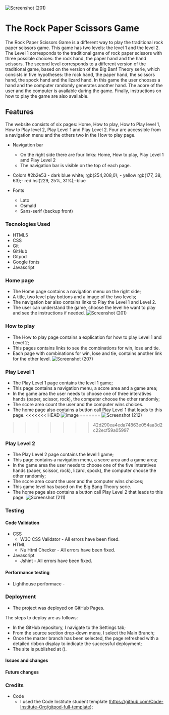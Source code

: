 ![Screenshot (201)](https://user-images.githubusercontent.com/83631970/132969958-52de58f3-e4d5-4219-96a1-3225bb0911e0.png)
# The Rock Paper Scissors Game
The Rock Paper Scissors Game is a different way to play the traditional rock paper scissors game. This game has two levels: the level 1 and the level 2. The Level 1 corresponds to the traditional game of rock paper scissors with three possible choices: the rock hand, the paper hand and the hand scissors. The second level corresponds to a different version of the traditional game, based on the version of the Big Banf Theory serie, which consists in five hypotheses: the rock hand, the paper hand, the scissors hand, the spock hand and the lizard hand. In this game the user chooses a hand and the computer randomly generates another hand. The acore of the user and the computer is available during the game. Finally, instructions on how to play the game are also available.

## Features
The website consists of six pages: Home, How to play, How to Play level 1, How to Play level 2, Play Level 1 and Play Level 2. Four are accessible from a navigation menu and the others two in the How to play page.

* Navigation bar 
    * On the right side there are four links: Home, How to play, Play Level 1 amd Play Level 2
    * The navigation bar is visible on the top of each page.
 
 

* Colors
   #2b2e53 - dark blue
   white;
   rgb(254,208,0); - yellow
   rgb(177, 38, 63);- red
   hsl(229, 25%, 31%);-blue

* Fonts
    * Lato
    * Osmald
    * Sans-serif (backup front)

### Tecnologies Used
* HTML5 
* CSS
* Git
* GitHub
* Gitpod
* Google fonts
* Javascript

### Home page
* The Home page contains a navigation menu on the right side;
* A title, two level play bottons and a image of the two levels;
* The navigation bar also contains links to Play the Level 1 and Level 2.
* The user can understand the game, choose the level he want to play and see the instructions if needed.
![Screenshot (201)](https://user-images.githubusercontent.com/83631970/132969958-52de58f3-e4d5-4219-96a1-3225bb0911e0.png)

### How to play
* The How to play page contains a explication for how to play Level 1 and Level 2;
* This pages contains links to see the combinations for win, lose and tie.
* Each page with combinations for win, lose and tie, contains another link for the other level.
![Screenshot (207)](https://user-images.githubusercontent.com/83631970/132970708-324e87c7-7573-4229-b6d6-15a66387812c.png)

### Play Level 1
* The Play Level 1 page contains the level 1 game;
* This page contains a navigation menu, a score area and a game area;
* In the game area the user needs to choose one of three interatives hands (paper, scissor, rock), the computer choose the other randomly;
* The score area count the user and the computer wins choices.
* The home page also contains a button call Play Level 1 that leads to this page.
<<<<<<< HEAD
![image](https://user-images.githubusercontent.com/83631970/132973026-12fc3d4f-5383-4d2f-90cd-1137ab7ae358.png)
=======
![Screenshot (212)](https://user-images.githubusercontent.com/83631970/132972616-86a42f0f-8fab-4251-8fa2-3af8c69db2cc.png)

>>>>>>> 42d290ea4eda74863e054aa3d2c22ecf59a05997

### Play Level 2
* The Play Level 2 page contains the level 1 game;
* This page contains a navigation menu, a score area and a game area;
* In the game area the user needs to choose one of the five interatives hands (paper, scissor, rock), lizard, spock), the computer choose the other randomly;
* The score area count the user and the computer wins choices;
* This game level has based on the Big Bang Theory serie.
* The home page also contains a button call Play Level 2 that leads to this page.
![Screenshot (211)](https://user-images.githubusercontent.com/83631970/132970990-e6034c45-ba49-4672-a33b-4972e4794879.png)


### Testing
#### Code Validation
* CSS
    * W3C CSS Validator - All errors have been fixed.
* HTML
    * Nu Html Checker - All errors have been fixed.
* Javascript
    *  Jshint - All errors have been fixed.  
    

#### Performance testing
* Lighthouse performace - 

### Deployment
* The project was deployed on GitHub Pages.

The steps to deploy are as follows:
* In the GitHub repository, I navigate to the Settings tab;
* From the source section drop-down menu, I select the Main Branch;
* Once the master branch has been selected, the page refreshed with a detailed ribbon display to indicate the successful deployment;
* The site is published at ().

#### Issues and changes

#### Future changes

### Credits
* Code
    * I used the Code Institute student template (https://github.com/Code-Institute-Org/gitpod-full-template);


